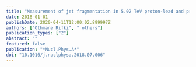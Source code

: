 ```yaml
---
title: "Measurement of jet fragmentation in 5.02 TeV proton-lead and proton-proton collisions with the ATLAS detector"
date: 2018-01-01
publishDate: 2020-04-11T12:00:02.899997Z
authors: ["Othmane Rifki", " others"]
publication_types: ["2"]
abstract: ""
featured: false
publication: "*Nucl.Phys.A*"
doi: "10.1016/j.nuclphysa.2018.07.006"
---
```


